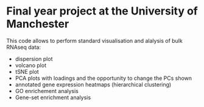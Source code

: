 # Final year project at the University of Manchester

This code allows to perform standard visualisation and alalysis of bulk RNAseq data:
  * dispersion plot
  * volcano plot
  * tSNE plot
  * PCA plots with loadings and the opportunity to change the PCs shown
  * annotated gene expression heatmaps (hierarchical clustering)
  * GO enrichement analysis
  * Gene-set enrichment analysis
